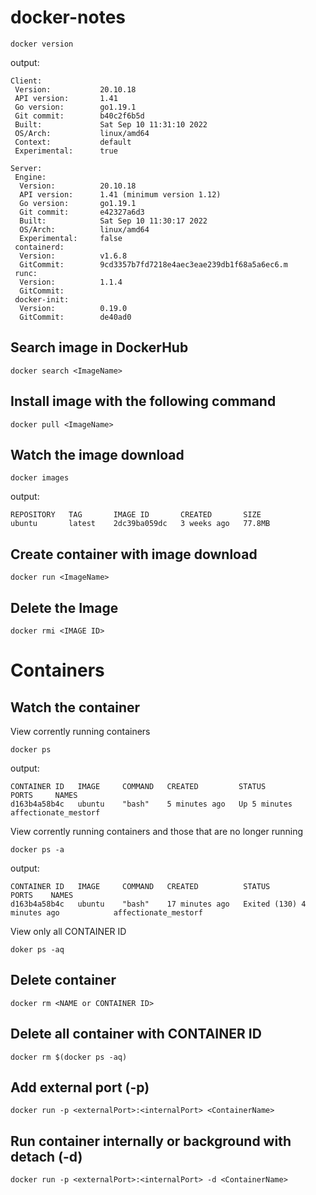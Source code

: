 # docker-notes

```
docker version
```

output:
```
Client:
 Version:           20.10.18
 API version:       1.41
 Go version:        go1.19.1
 Git commit:        b40c2f6b5d
 Built:             Sat Sep 10 11:31:10 2022
 OS/Arch:           linux/amd64
 Context:           default
 Experimental:      true

Server:
 Engine:
  Version:          20.10.18
  API version:      1.41 (minimum version 1.12)
  Go version:       go1.19.1
  Git commit:       e42327a6d3
  Built:            Sat Sep 10 11:30:17 2022
  OS/Arch:          linux/amd64
  Experimental:     false
 containerd:
  Version:          v1.6.8
  GitCommit:        9cd3357b7fd7218e4aec3eae239db1f68a5a6ec6.m
 runc:
  Version:          1.1.4
  GitCommit:
 docker-init:
  Version:          0.19.0
  GitCommit:        de40ad0
```
## Search image in DockerHub
```
docker search <ImageName>
```

## Install image with the following command
```
docker pull <ImageName> 
```

## Watch the image download 
```
docker images
```
output:
```
REPOSITORY   TAG       IMAGE ID       CREATED       SIZE
ubuntu       latest    2dc39ba059dc   3 weeks ago   77.8MB
```
## Create container with image download  
```
docker run <ImageName>
```

## Delete the Image 
```
docker rmi <IMAGE ID>
```

# Containers

## Watch the container  
View corrently running containers
```
docker ps 
```
output:
```
CONTAINER ID   IMAGE     COMMAND   CREATED         STATUS         PORTS     NAMES
d163b4a58b4c   ubuntu    "bash"    5 minutes ago   Up 5 minutes             affectionate_mestorf
```
View corrently running containers and those that are no longer running
```
docker ps -a
```
output:
```
CONTAINER ID   IMAGE     COMMAND   CREATED          STATUS                       PORTS    NAMES
d163b4a58b4c   ubuntu    "bash"    17 minutes ago   Exited (130) 4 minutes ago            affectionate_mestorf
```

View only all CONTAINER ID 
```
doker ps -aq
```

## Delete container 
```
docker rm <NAME or CONTAINER ID>
```

## Delete all container with CONTAINER ID
```
docker rm $(docker ps -aq)
```

## Add external port (-p)
```
docker run -p <externalPort>:<internalPort> <ContainerName>
```
## Run container internally or background with detach (-d)
```
docker run -p <externalPort>:<internalPort> -d <ContainerName>
```










